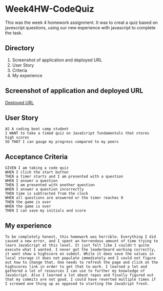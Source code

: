 # Week4HW-CodeQuiz
This was the week 4 homework assignment. It was to creat a quiz based on javescript questions, using our new experience with javascript to complete the task.

## Directory
1. Screenshot of application and deployed URL
2. User Story
3. Criteria
4. My experience

## Screenshot of application and deployed URL

[Deployed URL](https://sirnathanjf.github.io/Week4HW-CodeQuiz/)

## User Story

```
AS A coding boot camp student
I WANT to take a timed quiz on JavaScript fundamentals that stores high scores
SO THAT I can gauge my progress compared to my peers
```

## Acceptance Criteria

```
GIVEN I am taking a code quiz
WHEN I click the start button
THEN a timer starts and I am presented with a question
WHEN I answer a question
THEN I am presented with another question
WHEN I answer a question incorrectly
THEN time is subtracted from the clock
WHEN all questions are answered or the timer reaches 0
THEN the game is over
WHEN the game is over
THEN I can save my initials and score
```

## My experience

```
To be completely honest, this homework was horrible. Everything I did caused a new error, and I spent an horrendous amount of time trying to learn JavaScript at this level. It just felt like I couldn't quite execute what I wanted. I never got the leaderboard working correctly, it wont show a highscore on submit. While it does save the values in local storage it does not populate immediately and I could not figure out how to change that. One needs to refresh the page and click on the highscores link in order to get that to work. I learned a lot and gathered a lot of resources I can use to further my knowledge of JavaScript. Also I learned a lot about repos and finally figured out that my commits are not good. I could have reverted multiple times if I screwed one thing up as opposed to starting the JavaSript fresh. 
```